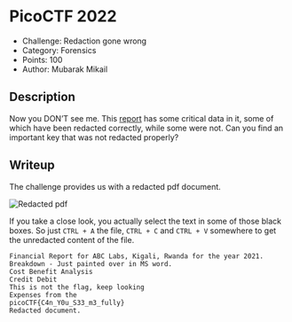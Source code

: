 # PicoCTF 2022
- Challenge: Redaction gone wrong
- Category: Forensics
- Points: 100
- Author: Mubarak Mikail

## Description
Now you DON’T see me.
This [report](https://artifacts.picoctf.net/c/264/Financial_Report_for_ABC_Labs.pdf) has some critical data in it, some of which have been redacted correctly, while some were not. Can you find an important key that was not redacted properly?

## Writeup
The challenge provides us with a redacted pdf document.

![Redacted pdf](https://imgur.com/DTiOIMW.png)

If you take a close look, you actually select the text in some of those black boxes.
So just `CTRL + A` the file, `CTRL + C` and `CTRL + V` somewhere to get the unredacted content of the file.

```
Financial Report for ABC Labs, Kigali, Rwanda for the year 2021.
Breakdown - Just painted over in MS word.
Cost Benefit Analysis
Credit Debit
This is not the flag, keep looking
Expenses from the
picoCTF{C4n_Y0u_S33_m3_fully}
Redacted document.
```
